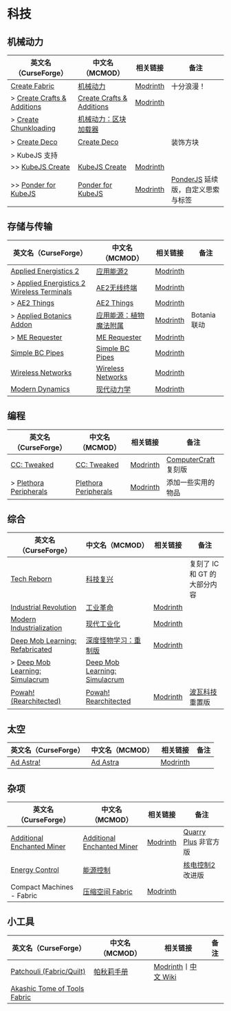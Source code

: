 # 科技

## 机械动力

| 英文名（CurseForge）                                                                       | 中文名（MCMOD）                                                   | 相关链接                                            | 备注                                                                      |
| ------------------------------------------------------------------------------------------ | ----------------------------------------------------------------- | --------------------------------------------------- | ------------------------------------------------------------------------- |
| [Create Fabric](https://www.curseforge.com/minecraft/mc-mods/create-fabric)                | [机械动力](https://www.mcmod.cn/class/2021.html)                  | [Modrinth](https://modrinth.com/mod/create-fabric)  | 十分浪漫！                                                                |
| > [Create Crafts & Additions](https://www.curseforge.com/minecraft/mc-mods/createaddition) | [Create Crafts & Additions](https://www.mcmod.cn/class/3437.html) | [Modrinth](https://modrinth.com/mod/createaddition) |                                                                           |
| > [Create Chunkloading](https://www.curseforge.com/minecraft/mc-mods/create-chunkloading)  | [机械动力：区块加载器](https://www.mcmod.cn/class/4637.html)      |                                                     |                                                                           |
| > [Create Deco](https://www.curseforge.com/minecraft/mc-mods/create-deco)                  | [Create Deco](https://www.mcmod.cn/class/5189.html)               |                                                     | 装饰方块                                                                  |
| > KubeJS 支持                                                                              |                                                                   |                                                     |                                                                           |
| >> [KubeJS Create](https://www.curseforge.com/minecraft/mc-mods/kubejs-create)             | [KubeJS Create](https://www.mcmod.cn/class/5157.html)             | [Modrinth](https://modrinth.com/mod/kubejs-create)  |                                                                           |
| >> [Ponder for KubeJS](https://www.curseforge.com/minecraft/mc-mods/ponder-for-kubejs)     | [Ponder for KubeJS](https://www.mcmod.cn/class/7205.html)         | [Modrinth](https://modrinth.com/mod/ponder)         | [PonderJS](https://www.mcmod.cn/class/4979.html) 延续版，自定义思索与标签 |

## 存储与传输

| 英文名（CurseForge）                                                                                                                | 中文名（MCMOD）                                                | 相关链接                                                                      | 备注         |
| ----------------------------------------------------------------------------------------------------------------------------------- | -------------------------------------------------------------- | ----------------------------------------------------------------------------- | ------------ |
| [Applied Energistics 2](https://www.curseforge.com/minecraft/mc-mods/applied-energistics-2)                                         | [应用能源2](https://www.mcmod.cn/class/260.html)               | [Modrinth](https://modrinth.com/mod/ae2)                                      |              |
| > [Applied Energistics 2 Wireless Terminals](https://www.curseforge.com/minecraft/mc-mods/applied-energistics-2-wireless-terminals) | [AE2无线终端](https://www.mcmod.cn/class/3712.html)            | [Modrinth](https://modrinth.com/mod/applied-energistics-2-wireless-terminals) |              |
| > [AE2 Things](https://www.curseforge.com/minecraft/mc-mods/ae2things)                                                              | [AE2 Things](https://www.mcmod.cn/class/6421.html)             | [Modrinth](https://modrinth.com/mod/aeinfinitybooster)                        |              |
| > [Applied Botanics Addon](https://www.curseforge.com/minecraft/mc-mods/applied-botanics-addon)                                     | [应用能源：植物魔法附属](https://www.mcmod.cn/class/6815.html) | [Modrinth](https://modrinth.com/mod/applied-botanics)                         | Botania 联动 |
| > [ME Requester](https://www.curseforge.com/minecraft/mc-mods/merequester)                                                          | [ME Requester](https://www.mcmod.cn/class/10066.html)          | [Modrinth](https://modrinth.com/mod/merequester)                              |              |
| [Simple BC Pipes](https://www.curseforge.com/minecraft/mc-mods/SimplePipes)                                                         | [Simple BC Pipes](https://www.mcmod.cn/class/2001.html)        | [Modrinth](https://modrinth.com/mod/simple-pipes)                             |              |
| [Wireless Networks](https://www.curseforge.com/minecraft/mc-mods/wireless-networks)                                                 | [Wireless Networks](https://www.mcmod.cn/class/5418.html)      | [Modrinth](https://modrinth.com/mod/wireless-networks)                        |              |
| [Modern Dynamics](https://www.curseforge.com/minecraft/mc-mods/modern-dynamics)                                                     | [现代动力学](https://www.mcmod.cn/class/6614.html)             | [Modrinth](https://modrinth.com/mod/modern-dynamics)                          |              |

## 编程

| 英文名（CurseForge）                                                                        | 中文名（MCMOD）                                              | 相关链接                                                  | 备注                                                                            |
| ------------------------------------------------------------------------------------------- | ------------------------------------------------------------ | --------------------------------------------------------- | ------------------------------------------------------------------------------- |
| [CC: Tweaked](https://www.curseforge.com/minecraft/mc-mods/cc-tweaked)                      | [CC: Tweaked](https://www.mcmod.cn/class/1681.html)          | [Modrinth](https://modrinth.com/mod/cc-tweaked)           | [ComputerCraft](https://minecraft.curseforge.com/projects/computercraft) 复刻版 |
| > [Plethora Peripherals](https://www.curseforge.com/minecraft/mc-mods/plethora-peripherals) | [Plethora Peripherals](https://www.mcmod.cn/class/1407.html) | [Modrinth](https://modrinth.com/mod/plethora-peripherals) | 添加一些实用的物品                                                              |

## 综合

| 英文名（CurseForge）                                                                                           | 中文名（MCMOD）                                                       | 相关链接                                                            | 备注                                                    |
| -------------------------------------------------------------------------------------------------------------- | --------------------------------------------------------------------- | ------------------------------------------------------------------- | ------------------------------------------------------- |
| [Tech Reborn](https://www.curseforge.com/minecraft/mc-mods/techreborn)                                         | [科技复兴](https://www.mcmod.cn/class/558.html)                       |                                                                     | 复刻了 IC 和 GT 的大部分内容                            |
| [Industrial Revolution](https://www.curseforge.com/minecraft/mc-mods/industrial-revolution)                    | [工业革命](https://www.mcmod.cn/class/2752.html)                      | [Modrinth](https://modrinth.com/mod/industrial-revolution)          |                                                         |
| [Modern Industrialization](https://www.curseforge.com/minecraft/mc-mods/modern-industrialization)              | [现代工业化](https://www.mcmod.cn/class/3472.html)                    | [Modrinth](https://modrinth.com/mod/modern-industrialization)       |                                                         |
| [Deep Mob Learning: Refabricated](https://www.curseforge.com/minecraft/mc-mods/deep-mob-learning-refabricated) | [深度怪物学习：重制版](https://www.mcmod.cn/class/3003.html)          | [Modrinth](https://modrinth.com/mod/deep-mob-learning-refabricated) |                                                         |
| > [Deep Mob Learning: Simulacrum](https://www.curseforge.com/minecraft/mc-mods/deep-mob-learning-simulacrum)   | [Deep Mob Learning: Simulacrum](https://www.mcmod.cn/class/5740.html) |                                                                     |                                                         |
| [Powah! (Rearchitected)](https://www.curseforge.com/minecraft/mc-mods/powah-rearchitected)                     | [Powah! Rearchitected](https://www.mcmod.cn/class/6605.html)          | [Modrinth](https://modrinth.com/mod/powah)                          | [波瓦科技](https://www.mcmod.cn/class/2365.html) 重置版 |

## 太空

| 英文名（CurseForge）                                               | 中文名（MCMOD）                                  | 相关链接                                      | 备注 |
| ------------------------------------------------------------------ | ------------------------------------------------ | --------------------------------------------- | ---- |
| [Ad Astra!](https://www.curseforge.com/minecraft/mc-mods/ad-astra) | [Ad Astra](https://www.mcmod.cn/class/7395.html) | [Modrinth](https://modrinth.com/mod/ad-astra) |      |

## 杂项

| 英文名（CurseForge）                                                                                  | 中文名（MCMOD）                                                    | 相关链接                                                        | 备注                                                        |
| ----------------------------------------------------------------------------------------------------- | ------------------------------------------------------------------ | --------------------------------------------------------------- | ----------------------------------------------------------- |
| [Additional Enchanted Miner](https://www.curseforge.com/minecraft/mc-mods/additional-enchanted-miner) | [Additional Enchanted Miner](https://www.mcmod.cn/class/1585.html) | [Modrinth](https://modrinth.com/mod/additional-enchanted-miner) | [Quarry Plus](https://www.mcmod.cn/class/289.html) 非官方版 |
| [Energy Control](https://www.curseforge.com/minecraft/mc-mods/energy-control)                         | [能源控制](https://www.mcmod.cn/class/2591.html)                   |                                                                 | [核电控制2](https://www.mcmod.cn/class/24.html) 改进版      |
| Compact Machines - Fabric                                                                             | [压缩空间 Fabric](https://www.mcmod.cn/class/7058.html)            | [Modrinth](https://modrinth.com/mod/cpm-fabric)                 |                                                             |

## 小工具

| 英文名（CurseForge）                                                                                      | 中文名（MCMOD）                                    | 相关链接                                                                                                              | 备注 |
| --------------------------------------------------------------------------------------------------------- | -------------------------------------------------- | --------------------------------------------------------------------------------------------------------------------- | ---- |
| [Patchouli (Fabric/Quilt)](https://www.curseforge.com/minecraft/mc-mods/patchouli-fabric)                 | [帕秋莉手册](https://www.mcmod.cn/class/1388.html) | [Modrinth](https://modrinth.com/mod/patchouli)丨[中文 Wiki](https://github.com/SQwatermark/Patchouli-wiki-zh_cn/wiki) |      |
| [Akashic Tome of Tools Fabric](https://www.curseforge.com/minecraft/mc-mods/akashic-tome-of-tools-fabric) |                                                    |                                                                                                                       |      |
